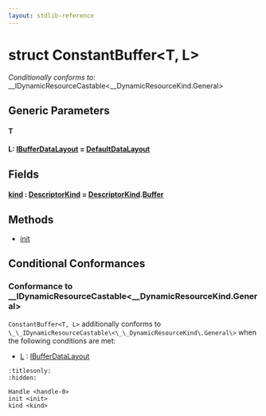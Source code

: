 ```yaml
---
layout: stdlib-reference
---
```


# struct ConstantBuffer\<T, L\>

*Conditionally conforms to:* \_\_IDynamicResourceCastable\<\_\_DynamicResourceKind\.General\>

## Generic Parameters

####  <a id="typeparam-T"></a>T
####  <a id="typeparam-L"></a>L: [IBufferDataLayout](../interfaces/ibufferdatalayout-017b/index) = [DefaultDataLayout](../types/defaultdatalayout-07b/index)

## Fields

####  <a id="decl-kind"></a>[kind]() : [DescriptorKind](../types/descriptorkind-0a/index) = [DescriptorKind](../types/descriptorkind-0a/index)\.[Buffer](../types/descriptorkind-0a/index#decl-Buffer)

## Methods

* [init](../init)

## Conditional Conformances

### Conformance to \_\_IDynamicResourceCastable\<\_\_DynamicResourceKind\.General\>
`ConstantBuffer<T, L>` additionally conforms to `\_\_IDynamicResourceCastable\<\_\_DynamicResourceKind\.General\>` when the following conditions are met:

  * [L](index#typeparam-L) : [IBufferDataLayout](../interfaces/ibufferdatalayout-017b/index)

```{toctree}
:titlesonly:
:hidden:

Handle <handle-0>
init <init>
kind <kind>
```
